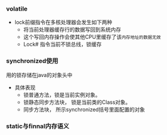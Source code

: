 ### volatile
- lock前缀指令在多核处理器会发生如下两种
  - 将当前处理器缓存行的数据写回到系统内存
  - 这个写回内存操作会使其他CPU里缓存了该```内存地址的数据无效```
  - Lock# 指令当前不锁总线，锁缓存

### synchronized使用

用的锁存储在java的对象头中
- 具体表现
  - 锁普通方法，锁是当前实例对象。
  - 锁静态同步方法块， 锁是当前类的Class对象。
  - 同步方法块， 所示synchronized括号里面配置的对象

### static与finnal内存语义